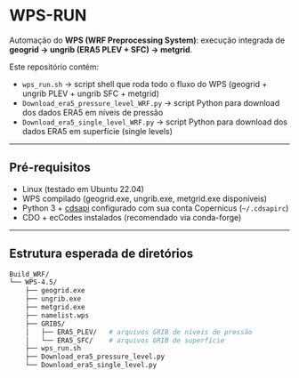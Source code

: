 # WPS-RUN

Automação do **WPS (WRF Preprocessing System)**: execução integrada de  
**geogrid → ungrib (ERA5 PLEV + SFC) → metgrid**.

Este repositório contém:

- `wps_run.sh` → script shell que roda todo o fluxo do WPS (geogrid + ungrib PLEV + ungrib SFC + metgrid)  
- `Download_era5_pressure_level_WRF.py` → script Python para download dos dados ERA5 em níveis de pressão  
- `Download_era5_single_level_WRF.py` → script Python para download dos dados ERA5 em superfície (single levels)  

---

## Pré-requisitos

- Linux (testado em Ubuntu 22.04)
- WPS compilado (geogrid.exe, ungrib.exe, metgrid.exe disponíveis)
- Python 3 + [cdsapi](https://cds.climate.copernicus.eu/api-how-to) configurado com sua conta Copernicus (`~/.cdsapirc`)
- CDO + ecCodes instalados (recomendado via conda-forge)

---

## Estrutura esperada de diretórios

```bash
Build_WRF/
└── WPS-4.5/
    ├── geogrid.exe
    ├── ungrib.exe
    ├── metgrid.exe
    ├── namelist.wps
    ├── GRIBS/
    │   ├── ERA5_PLEV/   # arquivos GRIB de níveis de pressão
    │   └── ERA5_SFC/    # arquivos GRIB de superfície
    ├── wps_run.sh
    ├── Download_era5_pressure_level.py
    └── Download_era5_single_level.py
